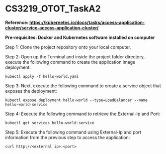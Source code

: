 # CS3219_OTOT_TaskA2
**Reference: https://kubernetes.io/docs/tasks/access-application-cluster/service-access-application-cluster/**

**Pre-requisites: Docker and Kubernetes software installed on computer**

Step 1: Clone the project repository onto your local computer.

Step 2: Open up the Terminal and inside the project folder directory, execute the following command to create the application image deployment:
```
kubectl apply -f hello-world.yaml
```
Step 3: Next, execute the following command to create a service object that exposes the deployment:
```
kubectl expose deployment hello-world --type=LoadBalancer --name hello-world-service
```
Step 4: Execute the following command to retrieve the External-Ip and Port:
```
kubectl get services hello-world-service
```
Step 5: Execute the following command using External-Ip and port information from the previous step to access the application:
```
curl http://<external ip>:<port>
```
